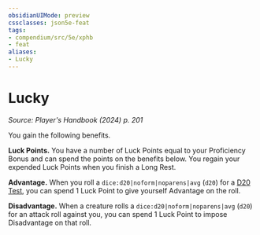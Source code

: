 ```yaml
---
obsidianUIMode: preview
cssclasses: json5e-feat
tags:
- compendium/src/5e/xphb
- feat
aliases:
- Lucky
---
```

# Lucky
*Source: Player's Handbook (2024) p. 201*  

You gain the following benefits.

**Luck Points.** You have a number of Luck Points equal to your Proficiency Bonus and can spend the points on the benefits below. You regain your expended Luck Points when you finish a Long Rest.

**Advantage.** When you roll a `dice:d20|noform|noparens|avg` (`d20`) for a [D20 Test](/3-Mechanics/CLI/variant-rules/d20-test-xphb.md), you can spend 1 Luck Point to give yourself Advantage on the roll.

**Disadvantage.** When a creature rolls a `dice:d20|noform|noparens|avg` (`d20`) for an attack roll against you, you can spend 1 Luck Point to impose Disadvantage on that roll.